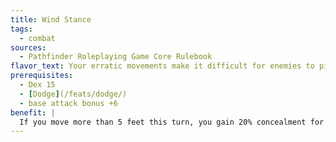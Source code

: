 ```yaml
---
title: Wind Stance
tags:
  - combat
sources:
  - Pathfinder Roleplaying Game Core Rulebook
flavor_text: Your erratic movements make it difficult for enemies to pinpoint your location.
prerequisites:
  - Dex 15
  - [Dodge](/feats/dodge/)
  - base attack bonus +6
benefit: |
  If you move more than 5 feet this turn, you gain 20% concealment for 1 round against ranged attacks.
---
```

